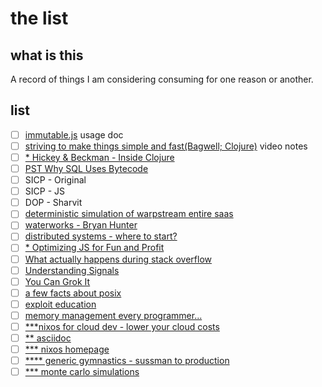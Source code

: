 # the list

## what is this

A record of things I am considering consuming for one reason or another.

## list

- [ ] [immutable.js](https://immutable-js.com/#introduction) usage doc
- [ ] [striving to make things simple and fast(Bagwell; Clojure)](https://www.youtube.com/watch?v=K2NYwP90bNs) video notes
- [ ] [* Hickey & Beckman - Inside Clojure](https://www.youtube.com/watch?v=wASCH_gPnDw)
- [ ] [PST Why SQL Uses Bytecode](https://sqlite.org/draft/whybytecode.html)
- [ ] SICP - Original
- [ ] SICP - JS
- [ ] DOP - Sharvit
- [ ] [deterministic simulation of warpstream entire saas](https://www.warpstream.com/blog/deterministic-simulation-testing-for-our-entire-saas)
- [ ] [waterworks - Bryan Hunter](https://www.youtube.com/watch?v=pQ0CvjAJXz4)
- [ ] [distributed systems - where to start?](https://muratbuffalo.blogspot.com/2020/06/learning-about-distributed-systems.html)
- [ ] [* Optimizing JS for Fun and Profit](https://romgrk.com/posts/optimizing-javascript/)
- [ ] [What actually happens during stack overflow](https://www.youtube.com/watch?v=_6zAAhkU_Iw)
- [ ] [Understanding Signals](https://www.youtube.com/watch?v=d0gS5TXarXc)
- [ ] [You Can Grok It](https://0xda.de/blog/2024/04/can-you-grok-it/)
- [ ] [a few facts about posix](https://vorakl.com/articles/posix/)
- [ ] [exploit education](https://exploit.education/)
- [ ] [memory management every programmer...](https://zacharylee.substack.com/p/memory-management-every-programmer)
- [ ] [***nixos for cloud dev - lower your cloud costs](https://www.youtube.com/watch?v=jFrGhodqC08)
- [ ] [** asciidoc](https://www.youtube.com/watch?v=EhXpJo3YbKg)
- [ ] [*** nixos homepage](https://nixos.org/explore/)
- [ ] [**** generic gymnastics - sussman to production](https://www.youtube.com/watch?v=kv-bHHHGeV4)
- [ ] [*** monte carlo simulations](https://www.youtube.com/watch?v=slbZ-SLpIgg)
